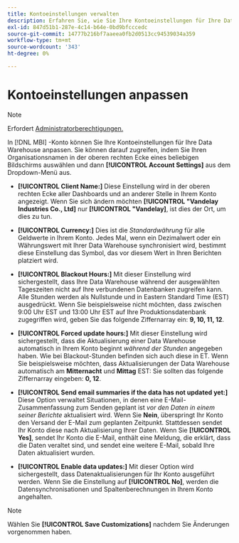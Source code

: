 ```yaml
---
title: Kontoeinstellungen verwalten
description: Erfahren Sie, wie Sie Ihre Kontoeinstellungen für Ihre Data Warehouse anpassen können.
exl-id: 847d51b1-287e-4c14-b64e-0bd9bfcccedc
source-git-commit: 14777b216bf7aaeea0fb2d0513cc94539034a359
workflow-type: tm+mt
source-wordcount: '343'
ht-degree: 0%

---
```


# Kontoeinstellungen anpassen

>[!NOTE]
>
>Erfordert [Administratorberechtigungen.](../../administrator/user-management/user-management.md)

In [!DNL MBI] -Konto können Sie Ihre Kontoeinstellungen für Ihre Data Warehouse anpassen. Sie können darauf zugreifen, indem Sie Ihren Organisationsnamen in der oberen rechten Ecke eines beliebigen Bildschirms auswählen und dann **[!UICONTROL Account Settings]** aus dem Dropdown-Menü aus.

* **[!UICONTROL Client Name:]** Diese Einstellung wird in der oberen rechten Ecke aller Dashboards und an anderer Stelle in Ihrem Konto angezeigt. Wenn Sie sich ändern möchten **[!UICONTROL "Vandelay Industries Co., Ltd]** nur **[!UICONTROL "Vandelay]**, ist dies der Ort, um dies zu tun.

* **[!UICONTROL Currency:]** Dies ist die *Standardwährung* für alle Geldwerte in Ihrem Konto. Jedes Mal, wenn ein Dezimalwert oder ein Währungswert mit Ihrer Data Warehouse synchronisiert wird, bestimmt diese Einstellung das Symbol, das vor diesem Wert in Ihren Berichten platziert wird.

* **[!UICONTROL Blackout Hours:]** Mit dieser Einstellung wird sichergestellt, dass Ihre Data Warehouse während der ausgewählten Tageszeiten nicht auf Ihre verbundenen Datenbanken zugreifen kann. Alle Stunden werden als Nullstunde und in Eastern Standard Time (EST) ausgedrückt. Wenn Sie beispielsweise nicht möchten, dass zwischen 9:00 Uhr EST und 13:00 Uhr EST auf Ihre Produktionsdatenbank zugegriffen wird, geben Sie das folgende Ziffernarray ein: **9, 10, 11, 12**.

* **[!UICONTROL Forced update hours:]** Mit dieser Einstellung wird sichergestellt, dass die Aktualisierung einer Data Warehouse automatisch in Ihrem Konto beginnt *während der Stunden* angegeben haben. Wie bei Blackout-Stunden befinden sich auch diese in ET. Wenn Sie beispielsweise möchten, dass Aktualisierungen der Data Warehouse automatisch am **Mitternacht** und **Mittag** EST: Sie sollten das folgende Ziffernarray eingeben: **0, 12**.

* **[!UICONTROL Send email summaries if the data has not updated yet:]** Diese Option verwaltet Situationen, in denen eine E-Mail-Zusammenfassung zum Senden geplant ist *vor den Daten in einem seiner Berichte* aktualisiert wird. Wenn Sie **Nein**, überspringt Ihr Konto den Versand der E-Mail zum geplanten Zeitpunkt. Stattdessen sendet Ihr Konto diese nach Aktualisierung Ihrer Daten. Wenn Sie **[!UICONTROL Yes]**, sendet Ihr Konto die E-Mail, enthält eine Meldung, die erklärt, dass die Daten veraltet sind, und sendet eine weitere E-Mail, sobald Ihre Daten aktualisiert wurden.

* **[!UICONTROL Enable data updates:]** Mit dieser Option wird sichergestellt, dass Datenaktualisierungen für Ihr Konto ausgeführt werden. Wenn Sie die Einstellung auf **[!UICONTROL No]**, werden die Datensynchronisationen und Spaltenberechnungen in Ihrem Konto angehalten.

>[!NOTE]
>
>Wählen Sie **[!UICONTROL Save Customizations]** nachdem Sie Änderungen vorgenommen haben.
